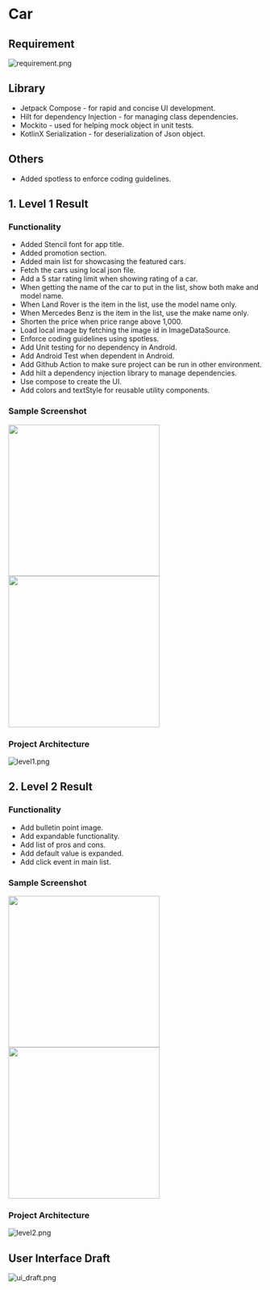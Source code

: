 # Car

## Requirement

![requirement.png](document/requirement.png)

## Library

- Jetpack Compose - for rapid and concise UI development.
- Hilt for dependency Injection - for managing class dependencies.
- Mockito - used for helping mock object in unit tests.
- KotlinX Serialization - for deserialization of Json object.

## Others

- Added spotless to enforce coding guidelines.

## 1. Level 1 Result

### Functionality

- Added Stencil font for app title.
- Added promotion section.
- Added main list for showcasing the featured cars.
- Fetch the cars using local json file.
- Add a 5 star rating limit when showing rating of a car.
- When getting the name of the car to put in the list, show both make and model name.
- When Land Rover is the item in the list, use the model name only.
- When Mercedes Benz is the item in the list, use the make name only.
- Shorten the price when price range above 1,000.
- Load local image by fetching the image id in ImageDataSource.
- Enforce coding guidelines using spotless.
- Add Unit testing for no dependency in Android.
- Add Android Test when dependent in Android.
- Add Github Action to make sure project can be run in other environment.
- Add hilt a dependency injection library to manage dependencies.
- Use compose to create the UI.
- Add colors and textStyle for reusable utility components.

### Sample Screenshot

<img src="document/level_1_result(1).png" width="300">   <img src="document/level_1_result(2).png" width="300">

### Project Architecture

![level1.png](document/level1_architecture.png)

## 2. Level 2 Result

### Functionality

- Add bulletin point image.
- Add expandable functionality.
- Add list of pros and cons.
- Add default value is expanded.
- Add click event in main list.

### Sample Screenshot

<img src="document/level_2_result(1).png" width="300">   <img src="document/level_2_result(2).png" width="300">

### Project Architecture

![level2.png](document/level2_architecture.png)

## User Interface Draft

![ui_draft.png](document/ui_draft.png)